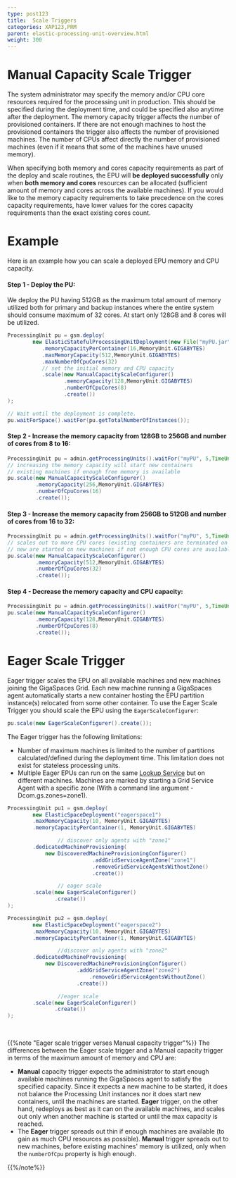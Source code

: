 ```yaml
---
type: post123
title:  Scale Triggers
categories: XAP123,PRM
parent: elastic-processing-unit-overview.html
weight: 300
---
```








# Manual Capacity Scale Trigger

The system administrator may specify the memory and/or CPU core resources required for the processing unit in production. This should be specified during the deployment time, and could be specified also anytime after the deployment. The memory capacity trigger affects the number of provisioned containers. If there are not enough machines to host the provisioned containers the trigger also affects the number of provisioned machines. The number of CPUs affect directly the number of provisioned machines (even if it means that some of the machines have unused memory).

When specifying both memory and cores capacity requirements as part of the deploy and scale routines, the EPU will **be deployed successfully** only when **both memory and cores** resources can be allocated (sufficient amount of memory and cores across the available machines). If you would like to the memory capacity requirements to take precedence on the cores capacity requirements, have lower values for the cores capacity requirements than the exact existing cores count.


# Example

Here is an example how you can scale a deployed EPU memory and CPU capacity.

#### Step 1 - Deploy the PU:

We deploy the PU having 512GB as the maximum total amount of memory utilized both for primary and backup instances where the entire system should consume maximum of 32 cores. At start only 128GB and 8 cores will be utilized.


```java
ProcessingUnit pu = gsm.deploy(
        new ElasticStatefulProcessingUnitDeployment(new File("myPU.jar"))
           .memoryCapacityPerContainer(16,MemoryUnit.GIGABYTES)
           .maxMemoryCapacity(512,MemoryUnit.GIGABYTES)
           .maxNumberOfCpuCores(32)
           // set the initial memory and CPU capacity
           .scale(new ManualCapacityScaleConfigurer()
                  .memoryCapacity(128,MemoryUnit.GIGABYTES)
                  .numberOfCpuCores(8)
                  .create())
);

// Wait until the deployment is complete.
pu.waitForSpace().waitFor(pu.getTotalNumberOfInstances());
```

#### Step 2 - Increase the memory capacity from 128GB to 256GB and number of cores from 8 to 16:


```java
ProcessingUnit pu = admin.getProcessingUnits().waitFor("myPU", 5,TimeUnit.SECONDS); //get the PU
// increasing the memory capacity will start new containers
// existing machines if enough free memory is available
pu.scale(new ManualCapacityScaleConfigurer()
         .memoryCapacity(256,MemoryUnit.GIGABYTES)
         .numberOfCpuCores(16)
         .create());
```

#### Step 3 - Increase the memory capacity from 256GB to 512GB and number of cores from 16 to 32:


```java
ProcessingUnit pu = admin.getProcessingUnits().waitFor("myPU", 5,TimeUnit.SECONDS); //get the PU
// scales out to more CPU cores (existing containers are terminated on existing machines and
// new are started on new machines if not enough CPU cores are available on existing machines)
pu.scale(new ManualCapacityScaleConfigurer()
         .memoryCapacity(512,MemoryUnit.GIGABYTES)
         .numberOfCpuCores(32)
         .create());
```

#### Step 4 - Decrease the memory capacity and CPU capacity:


```java
ProcessingUnit pu = admin.getProcessingUnits().waitFor("myPU", 5,TimeUnit.SECONDS); //get the PU
pu.scale(new ManualCapacityScaleConfigurer()
         .memoryCapacity(128,MemoryUnit.GIGABYTES)
         .numberOfCpuCores(8)
         .create());
```

# Eager Scale Trigger

Eager trigger scales the EPU on all available machines and new machines joining the GigaSpaces Grid. Each new machine running a GigaSpaces agent automatically starts a new container hosting the EPU partition instance(s) relocated from some other container. To use the Eager Scale Trigger you should scale the EPU using the `EagerScaleConfigurer`:


```java
pu.scale(new EagerScaleConfigurer().create());
```

The Eager trigger has the following limitations:

- Number of maximum machines is limited to the number of partitions calculated/defined during the deployment time. This limitation does not exist for stateless processing units.
- Multiple Eager EPUs can run on the same [Lookup Service](../overview/the-runtime-environment.html#lus) but on different machines. Machines are marked by starting a Grid Service Agent with a specific zone (With a command line argument -Dcom.gs.zones=zone1).


```java
ProcessingUnit pu1 = gsm.deploy(
		new ElasticSpaceDeployment("eagerspace1")
		.maxMemoryCapacity(10, MemoryUnit.GIGABYTES)
		.memoryCapacityPerContainer(1, MemoryUnit.GIGABYTES)

                // discover only agents with "zone1"
		.dedicatedMachineProvisioning(
			new DiscoveredMachineProvisioningConfigurer()
                           .addGridServiceAgentZone("zone1")
                           .removeGridServiceAgentsWithoutZone()
                           .create())

                // eager scale
		.scale(new EagerScaleConfigurer()
		       .create())
);

ProcessingUnit pu2 = gsm.deploy(
		new ElasticSpaceDeployment("eagerspace2")
		.maxMemoryCapacity(10, MemoryUnit.GIGABYTES)
		.memoryCapacityPerContainer(1, MemoryUnit.GIGABYTES)

                //discover only agents with "zone2"
		.dedicatedMachineProvisioning(
			new DiscoveredMachineProvisioningConfigurer()
	                  .addGridServiceAgentZone("zone2")
                          .removeGridServiceAgentsWithoutZone()
	                  .create())

                //eager scale
		.scale(new EagerScaleConfigurer()
		       .create())
);
```

<br>

{{%note "Eager scale trigger verses Manual capacity trigger"%}}
The differences between the Eager scale trigger and a Manual capacity trigger in terms of the maximum amount of memory and CPU are:

- **Manual** capacity trigger expects the administrator to start enough available machines running the GigaSpaces agent to satisfy the specified capacity. Since it expects a new machine to be started, it does not balance the Processing Unit instances nor it does start new containers, until the machines are started. **Eager** trigger, on the other hand, redeploys as best as it can on the available machines, and scales out only when another machine is started or until the max capacity is reached.
- The **Eager** trigger spreads out thin if enough machines are available (to gain as much CPU resources as possible). **Manual** trigger spreads out to new machines, before existing machines' memory is utilized, only when the `numberOfCpu` property is high enough.

{{%/note%}}
